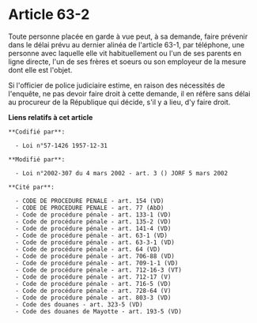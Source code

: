 # Article 63-2

Toute personne placée en garde à vue peut, à sa demande, faire prévenir dans le délai prévu au dernier alinéa de l'article
63-1, par téléphone, une personne avec laquelle elle vit habituellement ou l'un de ses parents en ligne directe, l'un de ses
frères et soeurs ou son employeur de la mesure dont elle est l'objet. 

Si l'officier de police judiciaire estime, en raison des nécessités de l'enquête, ne pas devoir faire droit à cette demande,
il en réfère sans délai au procureur de la République qui décide, s'il y a lieu, d'y faire droit.

**Liens relatifs à cet article**

	**Codifié par**:

	  - Loi n°57-1426 1957-12-31

	**Modifié par**:

	  - Loi n°2002-307 du 4 mars 2002 - art. 3 () JORF 5 mars 2002

	**Cité par**:

	  - CODE DE PROCEDURE PENALE - art. 154 (VD)
	  - CODE DE PROCEDURE PENALE - art. 77 (AbD)
	  - Code de procédure pénale - art. 133-1 (VD)
	  - Code de procédure pénale - art. 135-2 (VD)
	  - Code de procédure pénale - art. 141-4 (VD)
	  - Code de procédure pénale - art. 63-1 (VD)
	  - Code de procédure pénale - art. 63-3-1 (VD)
	  - Code de procédure pénale - art. 64 (VD)
	  - Code de procédure pénale - art. 706-88 (VD)
	  - Code de procédure pénale - art. 709-1-1 (VD)
	  - Code de procédure pénale - art. 712-16-3 (VT)
	  - Code de procédure pénale - art. 712-17 (V)
	  - Code de procédure pénale - art. 716-5 (VD)
	  - Code de procédure pénale - art. 728-64 (V)
	  - Code de procédure pénale - art. 803-3 (VD)
	  - Code des douanes - art. 323-5 (VD)
	  - Code des douanes de Mayotte - art. 193-5 (VD)
